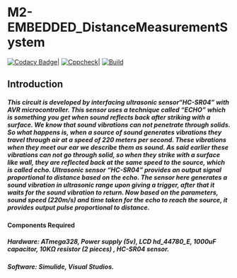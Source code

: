 # M2-EMBEDDED_DistanceMeasurementSystem

[![Codacy Badge](https://app.codacy.com/project/badge/Grade/b19dcede954c42da9623770a634df37b)](https://www.codacy.com/gh/Nirmalrg2898/M2-EMBEDDED_DistanceMeasurementSystem/dashboard?utm_source=github.com&amp;utm_medium=referral&amp;utm_content=Nirmalrg2898/M2-EMBEDDED_DistanceMeasurementSystem&amp;utm_campaign=Badge_Grade)|      [![Cppcheck](https://github.com/Nirmalrg2898/M2-EMBEDDED_DistanceMeasurementSystem/actions/workflows/cppcheck.yml/badge.svg)](https://github.com/Nirmalrg2898/M2-EMBEDDED_DistanceMeasurementSystem/actions/workflows/cppcheck.yml)|     [![Build](https://github.com/Nirmalrg2898/M2-EMBEDDED_DistanceMeasurementSystem/actions/workflows/compile.yml/badge.svg)](https://github.com/Nirmalrg2898/M2-EMBEDDED_DistanceMeasurementSystem/actions/workflows/compile.yml)


## Introduction

#####  This circuit is developed by interfacing ultrasonic sensor“HC-SR04” with AVR microcontroller. This sensor uses a technique called “ECHO” which is something you get when sound reflects back after striking with a surface. We know that sound vibrations can not penetrate through solids. So what happens is, when a source of sound generates vibrations they travel through air at a speed of 220 meters per second. These vibrations when they meet our ear we describe them as sound. As said earlier these vibrations can not go through solid, so when they strike with a surface like wall, they are reflected back at the same speed to the source, which is called echo. Ultrasonic sensor “HC-SR04” provides an output signal proportional to distance based on the echo. The sensor here generates a sound vibration in ultrasonic range upon giving a trigger, after that it waits for the sound vibration to return. Now based on the parameters, sound speed (220m/s) and time taken for the echo to reach the source, it provides output pulse proportional to distance.

#### Components Required

##### Hardware: ATmega328, Power supply (5v), LCD hd_44780_E, 1000uF capacitor, 10KΩ resistor (2 pieces) , HC-SR04 sensor.
##### Software: Simulide, Visual Studios.

